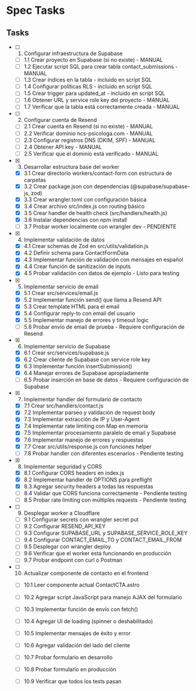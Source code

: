 # Spec Tasks

## Tasks

- [ ] 1. Configurar infraestructura de Supabase
  - [ ] 1.1 Crear proyecto en Supabase (si no existe) - MANUAL
  - [ ] 1.2 Ejecutar script SQL para crear tabla contact_submissions - MANUAL
  - [ ] 1.3 Crear índices en la tabla - incluido en script SQL
  - [ ] 1.4 Configurar políticas RLS - incluido en script SQL
  - [ ] 1.5 Crear trigger para updated_at - incluido en script SQL
  - [ ] 1.6 Obtener URL y service role key del proyecto - MANUAL
  - [ ] 1.7 Verificar que la tabla está correctamente creada - MANUAL

- [ ] 2. Configurar cuenta de Resend
  - [ ] 2.1 Crear cuenta en Resend (si no existe) - MANUAL
  - [ ] 2.2 Verificar dominio ncs-psicologa.com - MANUAL
  - [ ] 2.3 Configurar registros DNS (DKIM, SPF) - MANUAL
  - [ ] 2.4 Obtener API key - MANUAL
  - [ ] 2.5 Verificar que el dominio está verificado - MANUAL

- [x] 3. Desarrollar estructura base del worker
  - [x] 3.1 Crear directorio workers/contact-form con estructura de carpetas
  - [x] 3.2 Crear package.json con dependencias (@supabase/supabase-js, zod)
  - [x] 3.3 Crear wrangler.toml con configuración básica
  - [x] 3.4 Crear archivo src/index.js con routing básico
  - [x] 3.5 Crear handler de health check (src/handlers/health.js)
  - [x] 3.6 Instalar dependencias con npm install
  - [ ] 3.7 Probar worker localmente con wrangler dev - PENDIENTE

- [x] 4. Implementar validación de datos
  - [x] 4.1 Crear schemas de Zod en src/utils/validation.js
  - [x] 4.2 Definir schema para ContactFormData
  - [x] 4.3 Implementar función de validación con mensajes en español
  - [x] 4.4 Crear función de sanitización de inputs
  - [x] 4.5 Probar validación con datos de ejemplo - Listo para testing

- [x] 5. Implementar servicio de email
  - [x] 5.1 Crear src/services/email.js
  - [x] 5.2 Implementar función send() que llama a Resend API
  - [x] 5.3 Crear template HTML para el email
  - [x] 5.4 Configurar reply-to con email del usuario
  - [x] 5.5 Implementar manejo de errores y timeout logic
  - [ ] 5.6 Probar envío de email de prueba - Requiere configuración de Resend

- [x] 6. Implementar servicio de Supabase
  - [x] 6.1 Crear src/services/supabase.js
  - [x] 6.2 Crear cliente de Supabase con service role key
  - [x] 6.3 Implementar función insertSubmission()
  - [x] 6.4 Manejar errores de Supabase apropiadamente
  - [ ] 6.5 Probar inserción en base de datos - Requiere configuración de Supabase

- [x] 7. Implementar handler del formulario de contacto
  - [x] 7.1 Crear src/handlers/contact.js
  - [x] 7.2 Implementar parseo y validación de request body
  - [x] 7.3 Implementar extracción de IP y User-Agent
  - [x] 7.4 Implementar rate limiting con Map en memoria
  - [x] 7.5 Implementar procesamiento paralelo de email y Supabase
  - [x] 7.6 Implementar manejo de errores y respuestas
  - [x] 7.7 Crear src/utils/response.js con funciones helper
  - [ ] 7.8 Probar handler con diferentes escenarios - Pendiente testing

- [x] 8. Implementar seguridad y CORS
  - [x] 8.1 Configurar CORS headers en index.js
  - [x] 8.2 Implementar handler de OPTIONS para preflight
  - [x] 8.3 Agregar security headers a todas las respuestas
  - [ ] 8.4 Validar que CORS funciona correctamente - Pendiente testing
  - [ ] 8.5 Probar rate limiting con múltiples requests - Pendiente testing

- [ ] 9. Desplegar worker a Cloudflare
  - [ ] 9.1 Configurar secrets con wrangler secret put
  - [ ] 9.2 Configurar RESEND_API_KEY
  - [ ] 9.3 Configurar SUPABASE_URL y SUPABASE_SERVICE_ROLE_KEY
  - [ ] 9.4 Configurar CONTACT_EMAIL_TO y CONTACT_EMAIL_FROM
  - [ ] 9.5 Desplegar con wrangler deploy
  - [ ] 9.6 Verificar que el worker está funcionando en producción
  - [ ] 9.7 Probar endpoint con curl o Postman

- [ ] 10. Actualizar componente de contacto en el frontend
  - [ ] 10.1 Leer componente actual ContactCTA.astro
  - [ ] 10.2 Agregar script JavaScript para manejo AJAX del formulario
  - [ ] 10.3 Implementar función de envío con fetch()
  - [ ] 10.4 Agregar UI de loading (spinner o deshabilitado)
  - [ ] 10.5 Implementar mensajes de éxito y error
  - [ ] 10.6 Agregar validación del lado del cliente
  - [ ] 10.7 Probar formulario en desarrollo
  - [ ] 10.8 Probar formulario en producción
  - [ ] 10.9 Verificar que todos los tests pasan

